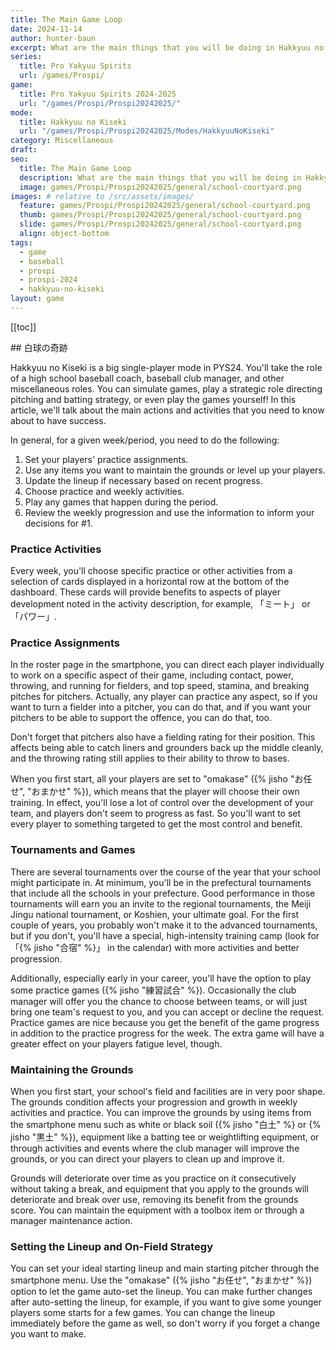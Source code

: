 ```yaml
---
title: The Main Game Loop
date: 2024-11-14
author: hunter-baun
excerpt: What are the main things that you will be doing in Hakkyuu no Kiseki mode?
series:
  title: Pro Yakyuu Spirits
  url: /games/Prospi/
game: 
  title: Pro Yakyuu Spirits 2024-2025
  url: "/games/Prospi/Prospi20242025/"
mode: 
  title: Hakkyuu no Kiseki
  url: "/games/Prospi/Prospi20242025/Modes/HakkyuuNoKiseki"
category: Miscellaneous
draft: 
seo:
  title: The Main Game Loop
  description: What are the main things that you will be doing in Hakkyuu no Kiseki mode?
  image: games/Prospi/Prospi20242025/general/school-courtyard.png
images: # relative to /src/assets/images/
  feature: games/Prospi/Prospi20242025/general/school-courtyard.png
  thumb: games/Prospi/Prospi20242025/general/school-courtyard.png
  slide: games/Prospi/Prospi20242025/general/school-courtyard.png
  align: object-bottom
tags:
  - game
  - baseball
  - prospi
  - prospi-2024
  - hakkyuu-no-kiseki
layout: game
---
```

[[toc]]
<article class="prose max-w-xl lg:max-w-4xl lg:prose-lg">
## 白球の奇跡

Hakkyuu no Kiseki is a big single-player mode in PYS24. You'll take the role of a high school baseball coach, baseball club manager, and other miscellaneous roles. You can simulate games, play a strategic role directing pitching and batting strategy, or even play the games yourself! In this article, we'll talk about the main actions and activities that you need to know about to have success.

In general, for a given week/period, you need to do the following:
1. Set your players' practice assignments.
2. Use any items you want to maintain the grounds or level up your players.
3. Update the lineup if necessary based on recent progress.
4. Choose practice and weekly activities.
5. Play any games that happen during the period.
6. Review the weekly progression and use the information to inform your decisions for #1.

### Practice Activities

Every week, you'll choose specific practice or other activities from a selection of cards displayed in a horizontal row at the bottom of the dashboard. These cards will provide benefits to aspects of player development noted in the activity description, for example, 「ミート」 or 「パワー」.


### Practice Assignments

In the roster page in the smartphone, you can direct each player individually to work on a specific aspect of their game, including contact, power, throwing, and running for fielders, and top speed, stamina, and breaking pitches for pitchers. Actually, any player can practice any aspect, so if you want to turn a fielder into a pitcher, you can do that, and if you want your pitchers to be able to support the offence, you can do that, too. 

Don't forget that pitchers also have a fielding rating for their position. This affects being able to catch liners and grounders back up the middle cleanly, and the throwing rating still applies to their ability to throw to bases.

When you first start, all your players are set to "omakase" ({% jisho "お任せ", "おまかせ" %}), which means that the player will choose their own training. In effect, you'll lose a lot of control over the development of your team, and players don't seem to progress as fast. So you'll want to set every player to something targeted to get the most control and benefit.

### Tournaments and Games

There are several tournaments over the course of the year that your school might participate in. At minimum, you'll be in the prefectural tournaments that include all the schools in your prefecture. Good performance in those tournaments will earn you an invite to the regional tournaments, the Meiji Jingu national tournament, or Koshien, your ultimate goal. For the first couple of years, you probably won't make it to the advanced tournaments, but if you don't, you'll have a special, high-intensity training camp (look for 「{% jisho "合宿" %}」 in the calendar) with more activities and better progression.

Additionally, especially early in your career, you'll have the option to play some practice games ({% jisho "練習試合" %}). Occasionally the club manager will offer you the chance to choose between teams, or will just bring one team's request to you, and you can accept or decline the request. Practice games are nice because you get the benefit of the game progress in addition to the practice progress for the week. The extra game will have a greater effect on your players fatigue level, though.

### Maintaining the Grounds

When you first start, your school's field and facilities are in very poor shape. The grounds condition affects your progression and growth in weekly activities and practice. You can improve the grounds by using items from the smartphone menu such as white or black soil ({% jisho "白土" %} or {% jisho "黒土" %}), equipment like a batting tee or weightlifting equipment, or through activities and events where the club manager will improve the grounds, or you can direct your players to clean up and improve it.

Grounds will deteriorate over time as you practice on it consecutively without taking a break, and equipment that you apply to the grounds will deteriorate and break over use, removing its benefit from the grounds score. You can maintain the equipment with a toolbox item or through a manager maintenance action.

### Setting the Lineup and On-Field Strategy

You can set your ideal starting lineup and main starting pitcher through the smartphone menu. Use the "omakase" ({% jisho "お任せ", "おまかせ" %}) option to let the game auto-set the lineup. You can make further changes after auto-setting the lineup, for example, if you want to give some younger players some starts for a few games. You can change the lineup immediately before the game as well, so don't worry if you forget a change you want to make.

</article>